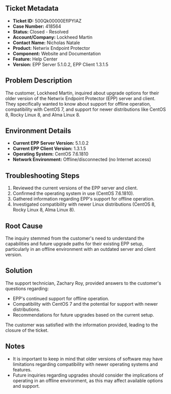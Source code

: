 ## Ticket Metadata
- **Ticket ID:** 500Qk00000EflPYIAZ
- **Case Number:** 418564
- **Status:** Closed - Resolved
- **Account/Company:** Lockheed Martin
- **Contact Name:** Nicholas Natale
- **Product:** Netwrix Endpoint Protector
- **Component:** Website and Documentation
- **Feature:** Help Center
- **Version:** EPP Server 5.1.0.2, EPP Client 1.3.1.5

## Problem Description
The customer, Lockheed Martin, inquired about upgrade options for their older version of the Netwrix Endpoint Protector (EPP) server and client. They specifically wanted to know about support for offline operation, compatibility with CentOS 7, and support for newer distributions like CentOS 8, Rocky Linux 8, and Alma Linux 8.

## Environment Details
- **Current EPP Server Version:** 5.1.0.2
- **Current EPP Client Version:** 1.3.1.5
- **Operating System:** CentOS 7.6.1810
- **Network Environment:** Offline/disconnected (no Internet access)

## Troubleshooting Steps
1. Reviewed the current versions of the EPP server and client.
2. Confirmed the operating system in use (CentOS 7.6.1810).
3. Gathered information regarding EPP's support for offline operation.
4. Investigated compatibility with newer Linux distributions (CentOS 8, Rocky Linux 8, Alma Linux 8).

## Root Cause
The inquiry stemmed from the customer's need to understand the capabilities and future upgrade paths for their existing EPP setup, particularly in an offline environment with an outdated server and client version.

## Solution
The support technician, Zachary Roy, provided answers to the customer's questions regarding:
- EPP's continued support for offline operation.
- Compatibility with CentOS 7 and the potential for support with newer distributions.
- Recommendations for future upgrades based on the current setup.

The customer was satisfied with the information provided, leading to the closure of the ticket.

## Notes
- It is important to keep in mind that older versions of software may have limitations regarding compatibility with newer operating systems and features.
- Future inquiries regarding upgrades should consider the implications of operating in an offline environment, as this may affect available options and support.